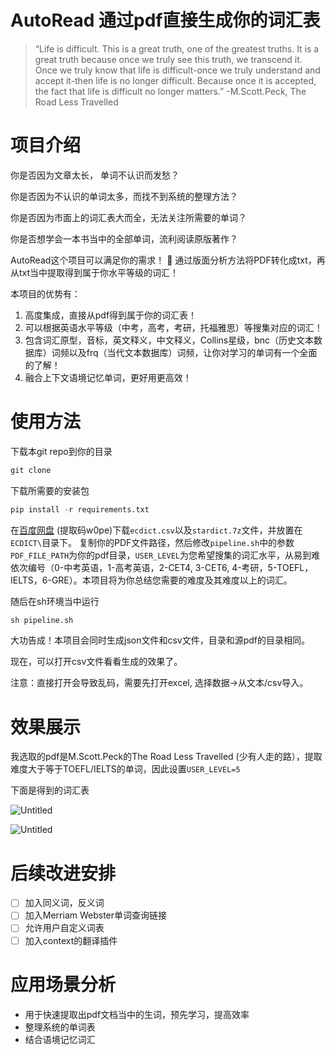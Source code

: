 # AutoRead 通过pdf直接生成你的词汇表

> “Life is difficult. This is a great truth, one of the greatest truths. It is a great truth because once we truly see this truth, we transcend it. Once we truly know that life is difficult-once we truly understand and accept it-then life is no longer difficult. Because once it is accepted, the fact that life is difficult no longer matters.” -M.Scott.Peck, The Road Less Travelled
> 

# 项目介绍

你是否因为文章太长， 单词不认识而发愁？

你是否因为不认识的单词太多，而找不到系统的整理方法？

你是否因为市面上的词汇表大而全，无法关注所需要的单词？

你是否想学会一本书当中的全部单词，流利阅读原版著作？

AutoRead这个项目可以满足你的需求！ 🥰 通过版面分析方法将PDF转化成txt，再从txt当中提取得到属于你水平等级的词汇！

本项目的优势有：

1. 高度集成，直接从pdf得到属于你的词汇表！
2. 可以根据英语水平等级（中考，高考，考研，托福雅思）等搜集对应的词汇！
3. 包含词汇原型，音标，英文释义，中文释义，Collins星级，bnc（历史文本数据库）词频以及frq（当代文本数据库）词频，让你对学习的单词有一个全面的了解！
4. 融合上下文语境记忆单词，更好用更高效！

# 使用方法

下载本git repo到你的目录

```python
git clone 
```

下载所需要的安装包

```python
pip install -r requirements.txt
```
在[百度网盘](https://pan.baidu.com/s/1NR3u67o_TXHN12Lfwj3O2g) (提取码w0pe)下载`ecdict.csv`以及`stardict.7z`文件，并放置在`ECDICT\`目录下。
复制你的PDF文件路径，然后修改`pipeline.sh`中的参数`PDF_FILE_PATH`为你的pdf目录，`USER_LEVEL`为您希望搜集的词汇水平，从易到难依次编号（0-中考英语，1-高考英语，2-CET4, 3-CET6, 4-考研，5-TOEFL，IELTS，6-GRE）。本项目将为你总结您需要的难度及其难度以上的词汇。

随后在sh环境当中运行

```python
sh pipeline.sh
```

大功告成！本项目会同时生成json文件和csv文件，目录和源pdf的目录相同。

现在，可以打开csv文件看看生成的效果了。

注意：直接打开会导致乱码，需要先打开excel, 选择数据→从文本/csv导入。

# 效果展示

我选取的pdf是M.Scott.Peck的The Road Less Travelled (少有人走的路），提取难度大于等于TOEFL/IELTS的单词，因此设置`USER_LEVEL=5`

下面是得到的词汇表

![Untitled](AutoRead%20%E9%80%9A%E8%BF%87pdf%E7%9B%B4%E6%8E%A5%E7%94%9F%E6%88%90%E4%BD%A0%E7%9A%84%E8%AF%8D%E6%B1%87%E8%A1%A8%2022d926ad921a400d852741edac5ba6f6/Untitled.png)

![Untitled](AutoRead%20%E9%80%9A%E8%BF%87pdf%E7%9B%B4%E6%8E%A5%E7%94%9F%E6%88%90%E4%BD%A0%E7%9A%84%E8%AF%8D%E6%B1%87%E8%A1%A8%2022d926ad921a400d852741edac5ba6f6/Untitled%201.png)

# 后续改进安排

- [ ]  加入同义词，反义词
- [ ]  加入Merriam Webster单词查询链接
- [ ]  允许用户自定义词表
- [ ]  加入context的翻译插件

# 应用场景分析

- 用于快速提取出pdf文档当中的生词，预先学习，提高效率
- 整理系统的单词表
- 结合语境记忆词汇

